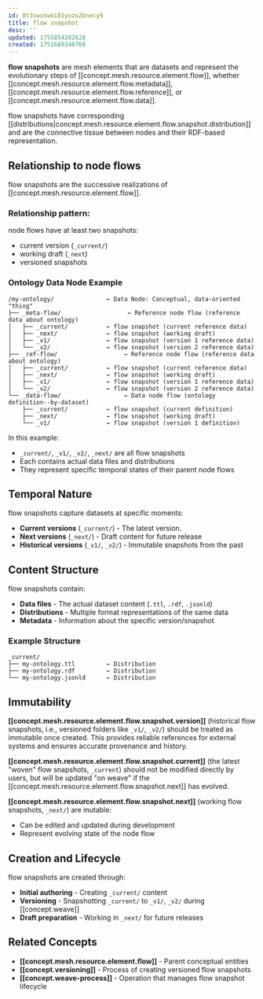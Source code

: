 ```yaml
---
id: 8t3swuswoi81yuzo2bnecy9
title: flow snapshot
desc: ''
updated: 1755854202628
created: 1751689346769
---
```


**flow snapshots** are mesh elements that are datasets and represent the evolutionary steps of [[concept.mesh.resource.element.flow]], whether [[concept.mesh.resource.element.flow.metadata]], [[concept.mesh.resource.element.flow.reference]], or [[concept.mesh.resource.element.flow.data]]. 

flow snapshots have corresponding [[distributions|concept.mesh.resource.element.flow.snapshot.distribution]] and are the connective tissue between nodes and their RDF-based representation.

## Relationship to node flows

flow snapshots are the successive realizations of [[concept.mesh.resource.element.flow]].

### Relationship pattern:

node flows have at least two snapshots:

- current version (`_current/`)
- working draft (`_next`)
- versioned snapshots

### Ontology Data Node Example

```file
/my-ontology/               ← Data Node: Conceptual, data-oriented "thing"
├── _meta-flow/                   ← Reference node flow (reference data about ontology)
│   ├── _current/           ← flow snapshot (current reference data)
│   ├── _next/              ← flow snapshot (working draft)
│   ├── _v1/                ← flow snapshot (version 1 reference data)
│   └── _v2/                ← flow snapshot (version 2 reference data)
├── _ref-flow/                   ← Reference node flow (reference data about ontology)
│   ├── _current/           ← flow snapshot (current reference data)
│   ├── _next/              ← flow snapshot (working draft)
│   ├── _v1/                ← flow snapshot (version 1 reference data)
│   └── _v2/                ← flow snapshot (version 2 reference data)
└── _data-flow/                  ← Data node flow (ontology definition--by-dataset)
    ├── _current/           ← flow snapshot (current definition)
    ├── _next/              ← flow snapshot (working draft)
    └── _v1/                ← flow snapshot (version 1 definition)
```

In this example:
- `_current/`, `_v1/`, `_v2/`, `_next/` are all flow snapshots
- Each contains actual data files and distributions
- They represent specific temporal states of their parent node flows

## Temporal Nature

flow snapshots capture datasets at specific moments:

- **Current versions** (`_current/`) - The latest version.
- **Next versions** (`_next/`) - Draft content for future release
- **Historical versions** (`_v1/`, `_v2/`) - Immutable snapshots from the past

## Content Structure

flow snapshots contain:
- **Data files** - The actual dataset content (`.ttl`, `.rdf`, `.jsonld`)
- **Distributions** - Multiple format representations of the same data
- **Metadata** - Information about the specific version/snapshot

### Example Structure
```file
_current/
├── my-ontology.ttl         ← Distribution
├── my-ontology.rdf         ← Distribution  
└── my-ontology.jsonld      ← Distribution
```

## Immutability

**[[concept.mesh.resource.element.flow.snapshot.version]]** (historical flow snapshots, i.e., versioned folders like `_v1/`, `_v2/`) should be treated as immutable once created. This provides reliable references for external systems and ensures accurate provenance and history.

**[[concept.mesh.resource.element.flow.snapshot.current]]** (the latest "woven" flow snapshots, `_current`) should not be modified directly by users, but will be updated "on weave" if the [[concept.mesh.resource.element.flow.snapshot.next]] has evolved. 

**[[concept.mesh.resource.element.flow.snapshot.next]]** (working flow snapshots, `_next/`) are mutable:
- Can be edited and updated during development
- Represent evolving state of the node flow

## Creation and Lifecycle

flow snapshots are created through:
- **Initial authoring** - Creating `_current/` content
- **Versioning** - Snapshotting `_current/` to `_v1/`, `_v2/` during [[concept.weave]]
- **Draft preparation** - Working in `_next/` for future releases

## Related Concepts

- **[[concept.mesh.resource.element.flow]]** - Parent conceptual entities
- **[[concept.versioning]]** - Process of creating versioned flow snapshots
- **[[concept.weave-process]]** - Operation that manages flow snapshot lifecycle
